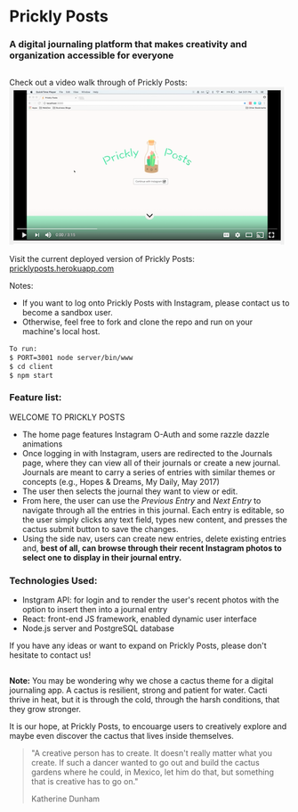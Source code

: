 # Prickly Posts
### A digital journaling platform that makes creativity and organization accessible for everyone
##

Check out a video walk through of Prickly Posts:
[![Prickly Posts Walkthrough](client/src/img/youtube_screenshot.png)](https://www.youtube.com/watch?v=kEUcZbigSYs&t=13s)

Visit the current deployed version of Prickly Posts: [pricklyposts.herokuapp.com](pricklyposts.herokuapp.com)

Notes:
* If you want to log onto Prickly Posts with Instagram, please contact us to become a sandbox user.
* Otherwise, feel free to fork and clone the repo and run on your machine's local host.
```
To run:
$ PORT=3001 node server/bin/www
$ cd client
$ npm start
```

###  Feature list:

 WELCOME TO PRICKLY POSTS
 * The home page features Instagram O-Auth and some razzle dazzle animations
 * Once logging in with Instagram, users are redirected to the Journals page, where they can view all of their journals or create a new journal. Journals are meant to carry a series of entries with similar themes or concepts (e.g., Hopes & Dreams, My Daily, May 2017)
 * The user then selects the journal they want to view or edit.
 * From here, the user can use the *Previous Entry* and *Next Entry* to navigate through all the entries in this journal. Each entry is editable, so the user simply clicks any text field, types new content, and presses the cactus submit button to save the changes.
 * Using the side nav, users can create new entries, delete existing entries and, **best of all, can browse through their recent Instagram photos to select one to display in their journal entry.**


### Technologies Used:
* Instgram API: for login and to render the user's recent photos with the option to insert then into a journal entry
* React: front-end JS framework, enabled dynamic user interface
* Node.<span>js server and PostgreSQL database


If you have any ideas or want to expand on Prickly Posts, please don't hesitate to
contact us!

##

**Note:** You may be wondering why we chose a cactus theme for a digital journaling app. A cactus is resilient, strong and patient for water. Cacti thrive in heat, but it is through the cold, through the harsh conditions, that they grow stronger.

It is our hope, at Prickly Posts, to encouarge users to creatively explore and maybe even  discover the cactus that lives inside themselves.

>"A creative person has to create. It doesn't really matter what you create. If such a dancer wanted to go out and build the cactus gardens where he could, in Mexico, let him do that, but something that is creative has to go on."
>
> Katherine Dunham
